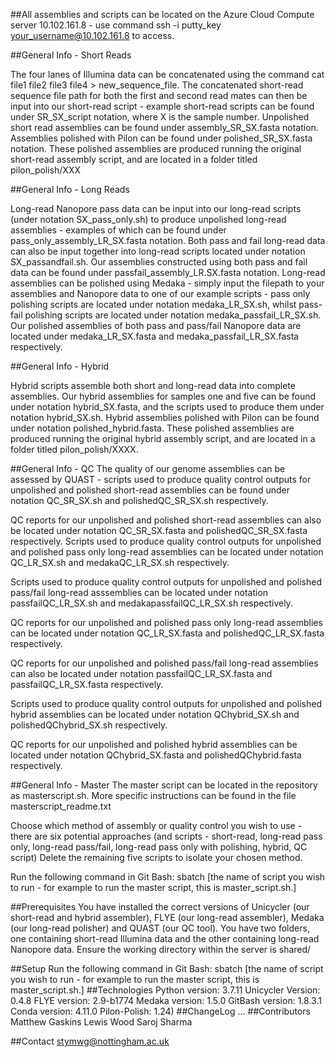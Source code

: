 ##All assemblies and scripts can be located on the Azure Cloud Compute server 10.102.161.8 - use command ssh -i putty_key your_username@10.102.161.8 to access.

##General Info - Short Reads

The four lanes of Illumina data can be concatenated using the command cat file1 file2 file3 file4 > new_sequence_file.
The concatenated short-read sequence file path for both the first and second read mates can then be input into our short-read script - example short-read scripts can be found under SR_SX_script notation, where X is the sample number.
Unpolished short read assemblies can be found under assembly_SR_SX.fasta notation. Assemblies polished with Pilon can be found under polished_SR_SX.fasta notation. These polished assemblies are produced running the original short-read assembly script, and are located in a folder titled pilon_polish/XXX

##General Info - Long Reads

Long-read Nanopore pass data can be input into our long-read scripts (under notation SX_pass_only.sh) to produce unpolished long-read assemblies - examples of which can be found under pass_only_assembly_LR_SX.fasta notation. 
Both pass and fail long-read data can also be input together into long-read scripts located under notation SX_passandfail.sh.
Our assemblies constructed using both pass and fail data can be found under passfail_assembly_LR.SX.fasta notation.
Long-read assemblies can be polished using Medaka - simply input the filepath to your assemblies and Nanopore data to one of our example scripts - pass only polishing scripts are located under notation medaka_LR_SX.sh, whilst pass-fail polishing scripts are located under notation medaka_passfail_LR_SX.sh.
Our polished assemblies of both pass and pass/fail Nanopore data are located under medaka_LR_SX.fasta and medaka_passfail_LR_SX.fasta respectively.

##General Info - Hybrid

Hybrid scripts assemble both short and long-read data into complete assemblies. Our hybrid assemblies for samples one and five can be found under notation hybrid_SX.fasta, and the scripts used to produce them under notation hybrid_SX.sh. Hybrid assemblies polished with Pilon can be found under notation polished_hybrid.fasta. These polished assemblies are produced running the original hybrid assembly script, and are located in a folder titled pilon_polish/XXXX. 

##General Info - QC
The quality of our genome assemblies can be assessed by QUAST - scripts used to produce quality control outputs for unpolished and polished short-read assemblies can be found under notation QC_SR_SX.sh and polishedQC_SR_SX.sh respectively.

QC reports for our unpolished and polished short-read assemblies can also be located under notation QC_SR_SX.fasta and polishedQC_SR_SX.fasta respectively.
Scripts used to produce quality control outputs for unpolished and polished pass only long-read assemblies can be located under notation QC_LR_SX.sh and medakaQC_LR_SX.sh respectively.

Scripts used to produce quality control outputs for unpolished and polished pass/fail long-read asssemblies can be located under notation passfailQC_LR_SX.sh and medakapassfailQC_LR_SX.sh respectively.

QC reports for our unpolished and polished pass only long-read assemblies can be located under notation QC_LR_SX.fasta and polishedQC_LR_SX.fasta respectively.

QC reports for our unpolished and polished pass/fail long-read assemblies can also be located under notation passfailQC_LR_SX.fasta and passfailQC_LR_SX.fasta respectively.

Scripts used to produce quality control outputs for unpolished and polished hybrid assemblies can be located under notation QChybrid_SX.sh and polishedQChybrid_SX.sh respectively.

QC reports for our unpolished and polished hybrid assemblies can be located under notation QChybrid_SX.fasta and polishedQChybrid.fasta respectively.

##General Info - Master
The master script can be located in the repository as masterscript.sh. More specific instructions can be found in the file masterscript_readme.txt

Choose which method of assembly or quality control you wish to use - there are six potential approaches (and scripts - short-read, long-read pass only, long-read pass/fail, long-read pass only with polishing, hybrid, QC script)
Delete the remaining five scripts to isolate your chosen method.

Run the following command in Git Bash: sbatch [the name of script you wish to run - for example to run the master script, this is master_script.sh.]

##Prerequisites You have installed the correct versions of Unicycler (our short-read and hybrid assembler), FLYE (our long-read assembler), Medaka (our long-read polisher) and QUAST (our QC tool).
You have two folders, one containing short-read Illumina data and the other containing long-read Nanopore data. Ensure the working directory within the server is shared/

##Setup Run the following command in Git Bash: sbatch [the name of script you wish to run - for example to run the master script, this is master_script.sh.] ##Technologies Python version: 3.7.11 Unicycler Version: 0.4.8 FLYE version: 2.9-b1774 Medaka version: 1.5.0 GitBash version: 1.8.3.1 Conda version: 4.11.0 Pilon-Polish: 1.24) ##ChangeLog ... ##Contributors Matthew Gaskins Lewis Wood Saroj Sharma

##Contact stymwg@nottingham.ac.uk
